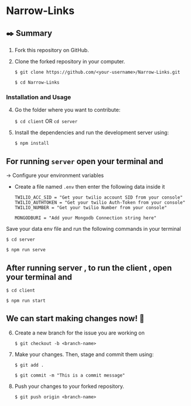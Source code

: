 # Narrow-Links

## ✒️ Summary

1. Fork this repository on GitHub.

2. Clone the forked repository in your computer.

    `$ git clone https://github.com/<your-username>/Narrow-Links.git`
    
    `$ cd Narrow-Links`

### Installation and Usage 

4. Go the folder where you want to contribute:

    `$ cd client` OR `cd server`

5. Install the dependencies and run the development server using:

     `$ npm install`

  ## For running `server` open your terminal and 
  
  -> Configure your environment variables 
  
   - Create a file named `.env` then enter the following data inside it 
     
     ```
     TWILIO_ACC_SID = "Get your twilio account SID from your console"
     TWILIO_AUTHTOKEN = "Get your twilio Auth-Token from your console"
     TWILIO_NUMBER = "Get your twilio Number from your console"

     MONGODBURI = "Add your Mongodb Connection string here"
     ```
    
   Save your data env file and run the following commands in your terminal
   
   `$ cd server`
    
   `$ npm run serve`
  
  ## After running server , to run the client , open your terminal and 
  
   `$ cd client`
    
   `$ npm run start`

## We can start making changes now! 🥳

6. Create a new branch for the issue you are working on
    
    `$ git checkout -b <branch-name>`

7. Make your changes. Then, stage and commit them using:

    `$ git add .`
    
    `$ git commit -m "This is a commit message"`
    
7. Push your changes to your forked repository.

    `$ git push origin <branch-name>`
